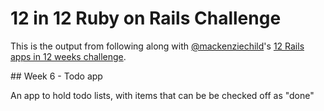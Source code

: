 # 12 in 12 Ruby on Rails Challenge

This is the output from following along with
[@mackenziechild](https://github.com/mackenziechild)'s
[12 Rails apps in 12 weeks challenge](https://www.youtube.com/playlist?list=PL23ZvcdS3XPLNdRYB_QyomQsShx59tpc-).

## Week 6 - Todo app

An app to hold todo lists, with items that can be be checked off as "done"
